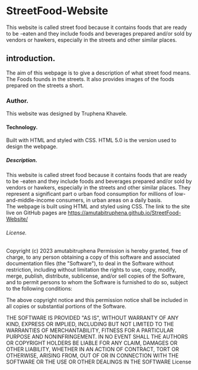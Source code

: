 # StreetFood-Website
This website is called street food because it contains foods that are ready to be -eaten and  they include foods and beverages prepared and/or sold by vendors or hawkers, especially in the streets and other similar places.
## introduction.
The aim of this webpage is to give a description of what street food means.
The Foods founds in the streets.
It also provides images of the foods prepared on the streets a short.
### Author.
This website was designed by Truphena Khavele.
#### Technology.
Built with HTML and styled with CSS.
HTML 5.0 is the version used to design the webpage.
##### Description.
This website is called street food because it contains foods that are ready to be -eaten and  they include foods and beverages prepared and/or sold by vendors or hawkers, especially in the streets and other similar places.
They represent a significant part o urban food consumption for millions of low-and-middle-income consumers, in urban areas on a daily basis.  
The webpage is built using HTML and styled using CSS. The link to the site live on GitHub pages are https://amutabitruphena.github.io/StreetFood-Website/
###### License.
Copyright (c) 2023 amutabitruphena
Permission is hereby granted, free of charge, to any person obtaining a copy
of this software and associated documentation files (the "Software"), to deal
in the Software without restriction, including without limitation the rights
to use, copy, modify, merge, publish, distribute, sublicense, and/or sell
copies of the Software, and to permit persons to whom the Software is
furnished to do so, subject to the following conditions:

The above copyright notice and this permission notice shall be included in all
copies or substantial portions of the Software.

THE SOFTWARE IS PROVIDED "AS IS", WITHOUT WARRANTY OF ANY KIND, EXPRESS OR
IMPLIED, INCLUDING BUT NOT LIMITED TO THE WARRANTIES OF MERCHANTABILITY,
FITNESS FOR A PARTICULAR PURPOSE AND NONINFRINGEMENT. IN NO EVENT SHALL THE
AUTHORS OR COPYRIGHT HOLDERS BE LIABLE FOR ANY CLAIM, DAMAGES OR OTHER
LIABILITY, WHETHER IN AN ACTION OF CONTRACT, TORT OR OTHERWISE, ARISING FROM,
OUT OF OR IN CONNECTION WITH THE SOFTWARE OR THE USE OR OTHER DEALINGS IN THE
SOFTWARE License
